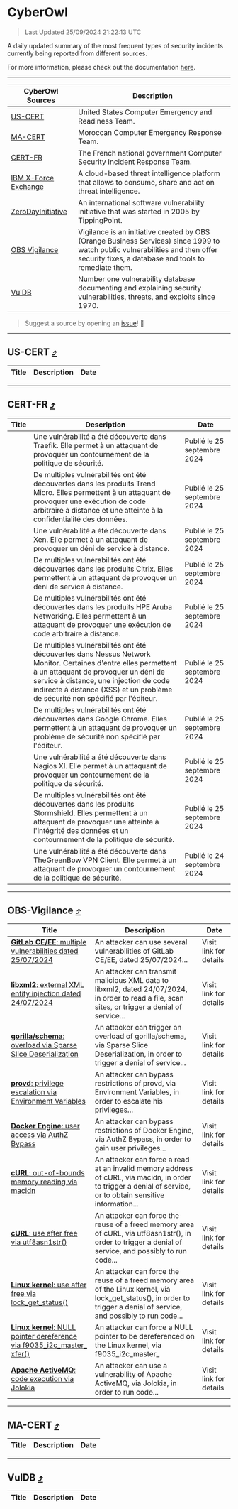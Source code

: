 
 <div id='top'></div>

# CyberOwl

 > Last Updated 25/09/2024 21:22:13 UTC
 
 A daily updated summary of the most frequent types of security incidents currently being reported from different sources.
 
 For more information, please check out the documentation [here](./docs/README.md).
 
 ---
 |CyberOwl Sources|Description|
 |---|---|
 |[US-CERT](#us-cert-arrow_heading_up)|United States Computer Emergency and Readiness Team.|
 |[MA-CERT](#ma-cert-arrow_heading_up)|Moroccan Computer Emergency Response Team.|
 |[CERT-FR](#cert-fr-arrow_heading_up)|The French national government Computer Security Incident Response Team.|
 |[IBM X-Force Exchange](#ibmcloud-arrow_heading_up)|A cloud-based threat intelligence platform that allows to consume, share and act on threat intelligence.|
 |[ZeroDayInitiative](#zerodayinitiative-arrow_heading_up)|An international software vulnerability initiative that was started in 2005 by TippingPoint.|
 |[OBS Vigilance](#obs-vigilance-arrow_heading_up)|Vigilance is an initiative created by OBS (Orange Business Services) since 1999 to watch public vulnerabilities and then offer security fixes, a database and tools to remediate them.|
 |[VulDB](#vuldb-arrow_heading_up)|Number one vulnerability database documenting and explaining security vulnerabilities, threats, and exploits since 1970.|
 
 > Suggest a source by opening an [issue](https://github.com/karimhabush/cyberowl/issues)! :raised_hands:
 ---

## US-CERT [:arrow_heading_up:](#cyberowl)

 |Title|Description|Date|
 |---|---|---|
 
 ---

## CERT-FR [:arrow_heading_up:](#cyberowl)

 |Title|Description|Date|
 |---|---|---|
 |[](https://www.cert.ssi.gouv.fr/avis/CERTFR-2024-AVI-0812/)|Une vulnérabilité a été découverte dans Traefik. Elle permet à un attaquant de provoquer un contournement de la politique de sécurité.|Publié le 25 septembre 2024|
 |[](https://www.cert.ssi.gouv.fr/avis/CERTFR-2024-AVI-0811/)|De multiples vulnérabilités ont été découvertes dans les produits Trend Micro. Elles permettent à un attaquant de provoquer une exécution de code arbitraire à distance et une atteinte à la confidentialité des données.|Publié le 25 septembre 2024|
 |[](https://www.cert.ssi.gouv.fr/avis/CERTFR-2024-AVI-0810/)|Une vulnérabilité a été découverte dans Xen. Elle permet à un attaquant de provoquer un déni de service à distance.|Publié le 25 septembre 2024|
 |[](https://www.cert.ssi.gouv.fr/avis/CERTFR-2024-AVI-0809/)|De multiples vulnérabilités ont été découvertes dans les produits Citrix. Elles permettent à un attaquant de provoquer un déni de service à distance.|Publié le 25 septembre 2024|
 |[](https://www.cert.ssi.gouv.fr/avis/CERTFR-2024-AVI-0808/)|De multiples vulnérabilités ont été découvertes dans les produits HPE Aruba Networking. Elles permettent à un attaquant de provoquer une exécution de code arbitraire à distance.|Publié le 25 septembre 2024|
 |[](https://www.cert.ssi.gouv.fr/avis/CERTFR-2024-AVI-0807/)|De multiples vulnérabilités ont été découvertes dans Nessus Network Monitor. Certaines d'entre elles permettent à un attaquant de provoquer un déni de service à distance, une injection de code indirecte à distance (XSS) et un problème de sécurité non spécifié par l'éditeur.|Publié le 25 septembre 2024|
 |[](https://www.cert.ssi.gouv.fr/avis/CERTFR-2024-AVI-0806/)|De multiples vulnérabilités ont été découvertes dans Google Chrome. Elles permettent à un attaquant de provoquer un problème de sécurité non spécifié par l'éditeur.|Publié le 25 septembre 2024|
 |[](https://www.cert.ssi.gouv.fr/avis/CERTFR-2024-AVI-0805/)|Une vulnérabilité a été découverte dans Nagios XI. Elle permet à un attaquant de provoquer un contournement de la politique de sécurité.|Publié le 25 septembre 2024|
 |[](https://www.cert.ssi.gouv.fr/avis/CERTFR-2024-AVI-0804/)|De multiples vulnérabilités ont été découvertes dans les produits Stormshield. Elles permettent à un attaquant de provoquer une atteinte à l'intégrité des données et un contournement de la politique de sécurité.|Publié le 25 septembre 2024|
 |[](https://www.cert.ssi.gouv.fr/avis/CERTFR-2024-AVI-0803/)|Une vulnérabilité a été découverte dans TheGreenBow VPN Client. Elle permet à un attaquant de provoquer un contournement de la politique de sécurité.|Publié le 24 septembre 2024|
 
 ---

## OBS-Vigilance [:arrow_heading_up:](#cyberowl)

 |Title|Description|Date|
 |---|---|---|
 |[<a href="https://vigilance.fr/vulnerability/GitLab-CE-EE-multiple-vulnerabilities-dated-25-07-2024-44811" class="noirorange"><b>GitLab CE/EE</b>: multiple vulnerabilities dated 25/07/2024</a>](https://vigilance.fr/vulnerability/GitLab-CE-EE-multiple-vulnerabilities-dated-25-07-2024-44811)|An attacker can use several vulnerabilities of GitLab CE/EE, dated 25/07/2024...|Visit link for details|
 |[<a href="https://vigilance.fr/vulnerability/libxml2-external-XML-entity-injection-dated-24-07-2024-44809" class="noirorange"><b>libxml2</b>: external XML entity injection dated 24/07/2024</a>](https://vigilance.fr/vulnerability/libxml2-external-XML-entity-injection-dated-24-07-2024-44809)|An attacker can transmit malicious XML data to libxml2, dated 24/07/2024, in order to read a file, scan sites, or trigger a denial of service...|Visit link for details|
 |[<a href="https://vigilance.fr/vulnerability/gorilla-schema-overload-via-Sparse-Slice-Deserialization-44808" class="noirorange"><b>gorilla/schema</b>: overload via Sparse Slice Deserialization</a>](https://vigilance.fr/vulnerability/gorilla-schema-overload-via-Sparse-Slice-Deserialization-44808)|An attacker can trigger an overload of gorilla/schema, via Sparse Slice Deserialization, in order to trigger a denial of service...|Visit link for details|
 |[<a href="https://vigilance.fr/vulnerability/provd-privilege-escalation-via-Environment-Variables-44807" class="noirorange"><b>provd</b>: privilege escalation via Environment Variables</a>](https://vigilance.fr/vulnerability/provd-privilege-escalation-via-Environment-Variables-44807)|An attacker can bypass restrictions of provd, via Environment Variables, in order to escalate his privileges...|Visit link for details|
 |[<a href="https://vigilance.fr/vulnerability/Docker-Engine-user-access-via-AuthZ-Bypass-44805" class="noirorange"><b>Docker Engine</b>: user access via AuthZ Bypass</a>](https://vigilance.fr/vulnerability/Docker-Engine-user-access-via-AuthZ-Bypass-44805)|An attacker can bypass restrictions of Docker Engine, via AuthZ Bypass, in order to gain user privileges...|Visit link for details|
 |[<a href="https://vigilance.fr/vulnerability/cURL-out-of-bounds-memory-reading-via-macidn-44800" class="noirorange"><b>cURL</b>: out-of-bounds memory reading via macidn</a>](https://vigilance.fr/vulnerability/cURL-out-of-bounds-memory-reading-via-macidn-44800)|An attacker can force a read at an invalid memory address of cURL, via macidn, in order to trigger a denial of service, or to obtain sensitive information...|Visit link for details|
 |[<a href="https://vigilance.fr/vulnerability/cURL-use-after-free-via-utf8asn1str-44799" class="noirorange"><b>cURL</b>: use after free via utf8asn1str()</a>](https://vigilance.fr/vulnerability/cURL-use-after-free-via-utf8asn1str-44799)|An attacker can force the reuse of a freed memory area of cURL, via utf8asn1str(), in order to trigger a denial of service, and possibly to run code...|Visit link for details|
 |[<a href="https://vigilance.fr/vulnerability/Linux-kernel-use-after-free-via-lock-get-status-44798" class="noirorange"><b>Linux kernel</b>: use after free via lock_get_status()</a>](https://vigilance.fr/vulnerability/Linux-kernel-use-after-free-via-lock-get-status-44798)|An attacker can force the reuse of a freed memory area of the Linux kernel, via lock_get_status(), in order to trigger a denial of service, and possibly to run code...|Visit link for details|
 |[<a href="https://vigilance.fr/vulnerability/Linux-kernel-NULL-pointer-dereference-via-f9035-i2c-master-xfer-45105" class="noirorange"><b>Linux kernel</b>: NULL pointer dereference via f9035_i2c_master_<wbr>xfer()</wbr></a>](https://vigilance.fr/vulnerability/Linux-kernel-NULL-pointer-dereference-via-f9035-i2c-master-xfer-45105)|An attacker can force a NULL pointer to be dereferenced on the Linux kernel, via f9035_i2c_master_|Visit link for details|
 |[<a href="https://vigilance.fr/vulnerability/Apache-ActiveMQ-code-execution-via-Jolokia-44797" class="noirorange"><b>Apache ActiveMQ</b>: code execution via Jolokia</a>](https://vigilance.fr/vulnerability/Apache-ActiveMQ-code-execution-via-Jolokia-44797)|An attacker can use a vulnerability of Apache ActiveMQ, via Jolokia, in order to run code...|Visit link for details|
 
 ---

## MA-CERT [:arrow_heading_up:](#cyberowl)

 |Title|Description|Date|
 |---|---|---|
 
 ---

## VulDB [:arrow_heading_up:](#cyberowl)

 |Title|Description|Date|
 |---|---|---|
 